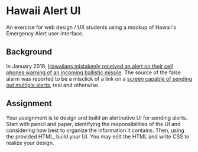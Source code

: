 # Hawaii Alert UI
An exercise for web design / UX students using a mockup of Hawaii's Emergency Alert user interface.

## Background

In January 2018, [Hawaiians mistakenly received an alert on their cell phones warning of an incoming ballistic missile](https://www.nytimes.com/2018/01/13/business/hawaii-missile-emergency-alert.html). The source of the false alarm was reported to be a misclick of a link on a [screen capable of sending out multiple alerts](https://twitter.com/CivilBeat/status/953127914618302464), real and otherwise.

## Assignment

Your assignment is to design and build an alertnative UI for sending alerts. Start with pencil and paper, identifying the responsibilities of the UI and considering how best to organize the information it contains. Then, using the provided HTML, build your UI. You may edit the HTML and write CSS to realize your design.
